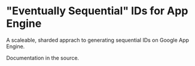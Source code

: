 # "Eventually Sequential" IDs for App Engine

A scaleable, sharded apprach to generating sequential IDs on Google App Engine.

Documentation in the source.
